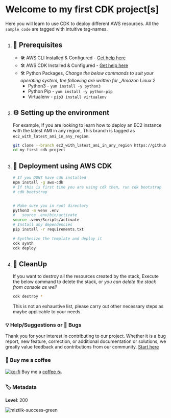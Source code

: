 # Welcome to my first CDK project[s]

Here you will learn to use CDK to deploy different AWS resources. All the `sample code` are tagged with intuitive tag-names.

1. ## 🧰 Prerequisites

   - 🛠 AWS CLI Installed & Configured - [Get help here](https://youtu.be/TPyyfmQte0U)
   - 🛠 AWS CDK Installed & Configured - [Get help here](https://www.youtube.com/watch?v=MKwxpszw0Rc)
   - 🛠 Python Packages, _Change the below commands to suit your operating system, the following are written for \_Amazon Linux 2_
     - Python3 - `yum install -y python3`
     - Python Pip - `yum install -y python-pip`
     - Virtualenv - `pip3 install virtualenv`

2. ## ⚙️ Setting up the environment

   For example, If you are looking to learn how to deploy an EC2 instance with the latest AMI in any region, This branch is tagged as `ec2_with_latest_ami_in_any_region`.

   ```bash
   git clone --branch ec2_with_latest_ami_in_any_region https://github.com/miztiik/my-first-cdk-project.git
   cd my-first-cdk-project
   ```

3. ## 🚀 Deployment using AWS CDK

   ```bash
   # If you DONT have cdk installed
   npm install -g aws-cdk
   # If this is first time you are using cdk then, run cdk bootstrap
   # cdk bootstrap


   # Make sure you in root directory
   python3 -m venv .env
   #   source .env/bin/activate
   source .venv/Scripts/activate
   # Install any dependencies
   pip install -r requirements.txt

   # Synthesize the template and deploy it
   cdk synth
   cdk deploy
   ```

4. ## 🧹 CleanUp

   If you want to destroy all the resources created by the stack, Execute the below command to delete the stack, or _you can delete the stack from console as well_

   ```bash
   cdk destroy *
   ```

   This is not an exhaustive list, please carry out other necessary steps as maybe applicable to your needs.

### 💡 Help/Suggestions or 🐛 Bugs

Thank you for your interest in contributing to our project. Whether it is a bug report, new feature, correction, or additional documentation or solutions, we greatly value feedback and contributions from our community. [Start here][200]

### 👋 Buy me a coffee

[![ko-fi](https://www.ko-fi.com/img/githubbutton_sm.svg)](https://ko-fi.com/Q5Q41QDGK) Buy me a [coffee ☕][900].

### 🏷️ Metadata

**Level**: 200

![miztiik-success-green](https://img.shields.io/badge/miztiik-cdk-success-green)

[100]: https://www.udemy.com/course/aws-cloud-security/?referralCode=B7F1B6C78B45ADAF77A9
[101]: https://www.udemy.com/course/aws-cloud-security-proactive-way/?referralCode=71DC542AD4481309A441
[102]: https://www.udemy.com/course/aws-cloud-development-kit-from-beginner-to-professional/?referralCode=E15D7FB64E417C547579
[103]: https://www.udemy.com/course/aws-cloudformation-basics?referralCode=93AD3B1530BC871093D6
[200]: https://github.com/miztiik/my-first-cdk-project/issues
[899]: https://www.udemy.com/user/n-kumar/
[900]: https://ko-fi.com/miztiik
[901]: https://ko-fi.com/Q5Q41QDGK
